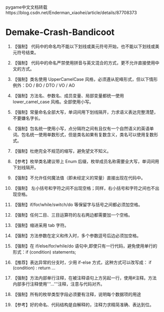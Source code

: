 pygame中文文档转载https://blog.csdn.net/Enderman_xiaohei/article/details/87708373

# Demake-Crash-Bandicoot

1. 【强制】 代码中的命名均不能以下划线或美元符号开始，也不能以下划线或美元符号结束。

2. 【强制】 代码中的命名严禁使用拼音与英文混合的方式，更不允许直接使用中文的方式。

3. 【强制】类名使用 UpperCamelCase 风格，必须遵从驼峰形式，但以下情形例外：DO / BO / DTO / VO / AO

4. 【强制】方法名、参数名、成员变量、局部变量都统一使用 lower_camel_case 风格。全部使用小写。

5. 【强制】常量命名全部大写，单词间用下划线隔开，力求语义表达完整清楚，不要嫌名字长。

9. 【强制】包名统一使用小写，点分隔符之间有且仅有一个自然语义的英语单词。包名统一使用单数形式，但是类名如果有复数含义，类名可以使用复数形式。

10. 【强制】杜绝完全不规范的缩写，避免望文不知义。

14. 【参考】枚举类名建议带上 Enum 后缀，枚举成员名称需要全大写，单词间用下划线隔开。

1. 【强制】不允许任何魔法值（即未经定义的常量）直接出现在代码中。

2. 【强制】 左小括号和字符之间不出现空格；同样，右小括号和字符之间也不出现空格。

3. 【强制】if/for/while/switch/do 等保留字与括号之间都必须加空格。

4. 【强制】任何二目、三目运算符的左右两边都需要加一个空格。

5. 【强制】缩进采用 tab 字符。

7. 【强制】方法参数在定义和传入时，多个参数逗号后边必须加空格。

2. 【强制】在 if/else/for/while/do 语句中,即使只有一行代码，避免使用单行的形式：if (condition) statements;

3. 【推荐】表达异常的分支时，少用 if-else 方式，这种方式可以改写成：
  if (condition) :
    return ...

4. 【强制】方法内部单行注释，在被注释语句上方另起一行，使用#注释。方法内部多行注释使用'''...'''注释，注意与代码对齐。

5. 【强制】所有的枚举类型字段必须要有注释，说明每个数据项的用途

10. 【参考】好的命名、代码结构是自解释的，注释力求精简准确、表达到位。


